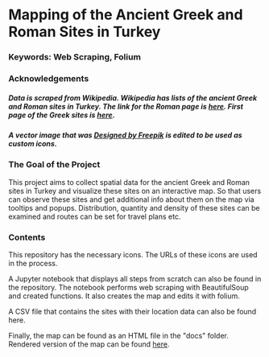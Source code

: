 # Mapping of the Ancient Greek and Roman Sites in Turkey

### Keywords: Web Scraping, Folium

### Acknowledgements

##### Data is scraped from Wikipedia. Wikipedia has lists of the ancient Greek and Roman sites in Turkey. The link for the Roman page is [here](https://en.wikipedia.org/wiki/Category:Roman_sites_in_Turkey). First page of the Greek sites is [here](https://en.wikipedia.org/wiki/Category:Ancient_Greek_archaeological_sites_in_Turkey).

##### A vector image that was [Designed by Freepik](http://www.freepik.com) is edited to be used as custom icons. 

### The Goal of the Project

This project aims to collect spatial data for the ancient Greek and Roman sites in Turkey and visualize these sites on an interactive map. So that users can observe these sites and get additional info about them on the map via tooltips and popups. Distribution, quantity and density of these sites can be examined and routes can be set for travel plans etc.

### Contents

This repository has the necessary icons. The URLs of these icons are used in the process. 

A Jupyter notebook that displays all steps from scratch can also be found in the repository. The notebook performs web scraping with BeautifulSoup and created functions. It also creates the map and edits it with folium.

A CSV file that contains the sites with their location data can also be found here.

Finally, the map can be found as an HTML file in the "docs" folder. Rendered version of the map can be found [here](https://ocaktans.github.io/Mapping-of-the-Ancient-Greek-and-Roman-Sites-in-Turkey/themap.html).

